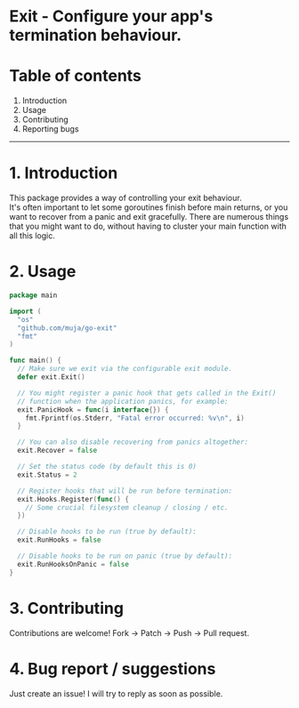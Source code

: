 Exit - Configure your app's termination behaviour.
==================================================

# Table of contents

1. Introduction
2. Usage
3. Contributing
4. Reporting bugs

-------------------

# 1. Introduction

This package provides a way of controlling your exit behaviour.  
It's often important to let some goroutines finish before main returns,
or you want to recover from a panic and exit gracefully.
There are numerous things that you might want to do, without having to
cluster your main function with all this logic.

# 2. Usage

```go
package main

import (
  "os"
  "github.com/muja/go-exit"
  "fmt"
)

func main() {
  // Make sure we exit via the configurable exit module.
  defer exit.Exit()

  // You might register a panic hook that gets called in the Exit()
  // function when the application panics, for example:
  exit.PanicHook = func(i interface{}) {
    fmt.Fprintf(os.Stderr, "Fatal error occurred: %v\n", i)
  }

  // You can also disable recovering from panics altogether:
  exit.Recover = false

  // Set the status code (by default this is 0)
  exit.Status = 2

  // Register hooks that will be run before termination:
  exit.Hooks.Register(func() {
    // Some crucial filesystem cleanup / closing / etc.
  })

  // Disable hooks to be run (true by default):
  exit.RunHooks = false

  // Disable hooks to be run on panic (true by default):
  exit.RunHooksOnPanic = false
}
```

# 3. Contributing

Contributions are welcome! Fork -> Patch -> Push -> Pull request.

# 4. Bug report / suggestions

Just create an issue! I will try to reply as soon as possible.
